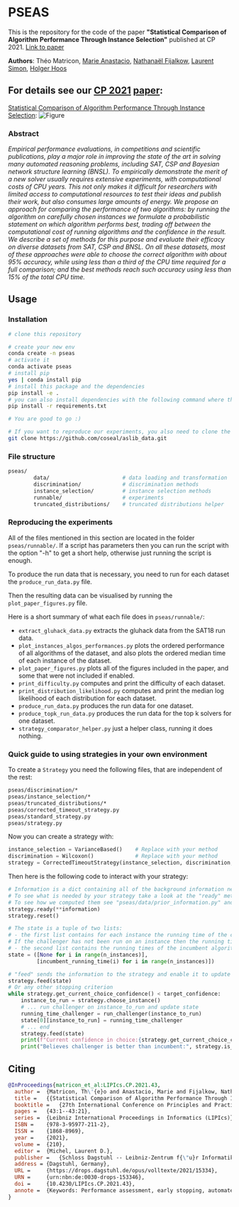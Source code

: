 # PSEAS

This is the repository for the code of the paper **"Statistical Comparison of Algorithm Performance Through Instance Selection"** published at CP 2021.
[Link to paper](https://doi.org/10.4230/LIPIcs.CP.2021.43)

**Authors**:
Théo Matricon, [Marie Anastacio](https://www.universiteitleiden.nl/en/staffmembers/marie-anastacio#tab-1), [Nathanaël Fijalkow](https://nathanael-fijalkow.github.io/), [Laurent Simon](https://www.labri.fr/perso/lsimon/), [Holger Hoos](https://www.universiteitleiden.nl/en/staffmembers/holger-hoos#tab-1)

## For details see our [CP 2021](https://cp2021.a4cp.org/#) [paper](https://doi.org/10.4230/LIPIcs.CP.2021.43):

[Statistical Comparison of Algorithm Performance Through Instance Selection](https://doi.org/10.4230/LIPIcs.CP.2021.43):
![Figure](https://github.com/Theomat/PSEAS/raw/master/figure.png)

### Abstract

 _Empirical performance evaluations, in competitions and scientific publications, play a major role in improving the state of the art in solving many automated reasoning problems, including SAT, CSP and Bayesian network structure learning (BNSL). To empirically demonstrate the merit of a new solver usually requires extensive experiments, with computational costs of CPU years. This not only makes it difficult for researchers with limited access to computational resources to test their ideas and publish their work, but also consumes large amounts of energy. We propose an approach for comparing the performance of two algorithms: by running the algorithm on carefully chosen instances we formulate a probabilistic statement on which algorithm performs best, trading off between the computational cost of running algorithms and the confidence in the result. We describe a set of methods for this purpose and evaluate their efficacy on diverse datasets from SAT, CSP and BNSL. On all these datasets, most of these approaches were able to choose the correct algorithm with about 95% accuracy, while using less than a third of the CPU time required for a full comparison; and the best methods reach such accuracy using less than 15% of the total CPU time._

## Usage

### Installation

```bash
# clone this repository

# create your new env
conda create -n pseas
# activate it
conda activate pseas
# install pip
yes | conda install pip
# install this package and the dependencies
pip install -e .
# you can also install dependencies with the following command where their versions are locked:
pip install -r requirements.txt

# You are good to go :)

# If you want to reproduce our experiments, you also need to clone the aslib data repository, which can be done this way:
git clone https://github.com/coseal/aslib_data.git
```

### File structure

```bash
pseas/
        data/                       # data loading and transformation
        discrimination/             # discrimination methods
        instance_selection/         # instance selection methods
        runnable/                   # experiments
        truncated_distributions/    # truncated distributions helper
```

### Reproducing the experiments

All of the files mentioned in this section are located in the folder ```pseas/runnable/```.
If a script has parameters then you can run the script with the option "-h" to get a short help, otherwise just running the script is enough.

To produce the run data that is necessary, you need to run for each dataset the ```produce_run_data.py``` file.

Then the resulting data can be visualised by running the ```plot_paper_figures.py``` file.

Here is a short summary of what each file does in ```pseas/runnable/```:

- ```extract_gluhack_data.py``` extracts the gluhack data from the SAT18 run data.
- ```plot_instances_algos_performances.py``` plots the ordered performance of all algorithms of the dataset, and also plots the ordered median time of each instance of the dataset.
- ```plot_paper_figures.py``` plots all of the figures included in the paper, and some that were not included if enabled.
- ```print_difficulty.py``` computes and print the difficulty of each dataset.
- ```print_distribution_likelihood.py``` computes and print the median log likelihood of each distribution for each dataset.
- ```produce_run_data.py``` produces the run data for one dataset.
- ```produce_topk_run_data.py``` produces the run data for the top k solvers for one dataset.
- ```strategy_comparator_helper.py``` just a helper class, running it does nothing.

### Quick guide to using strategies in your own environment

To create a ```Strategy``` you need the following files, that are independent of the rest:

```bash
pseas/discrimination/*
pseas/instance_selection/*
pseas/truncated_distributions/*
pseas/corrected_timeout_strategy.py
pseas/standard_strategy.py
pseas/strategy.py
```

Now you can create a strategy with:

```python
instance_selection = VarianceBased()    # Replace with your method
discrimination = Wilcoxon()             # Replace with your method
strategy = CorrectedTimeoutStrategy(instance_selection, discrimination, seed=42)
```

Then here is the following code to interact with your strategy:

```python
# Information is a dict containing all of the background information needed for the strategy.
# To see what is needed by your strategy take a look at the "ready" methods of your components.
# To see how we computed them see "pseas/data/prior_information.py" and the method "compute_all_prior_information".
strategy.ready(**information)
strategy.reset()

# The state is a tuple of two lists:
# - the first list contains for each instance the running time of the challenger.
# If the challenger has not been run on an instance then the running time here is None.
# - the second list contains the running times of the incumbent algorithm on each instance.
state = ([None for i in range(n_instances)], 
         [incumbent_running_time(i) for i in range(n_instances)])

# "feed" sends the information to the strategy and enable it to update its internal state.
strategy.feed(state)
# Or any other stopping criterion
while strategy.get_current_choice_confidence() < target_confidence:
    instance_to_run = strategy.choose_instance()
    # ... run challenger on instance_to_run and update state
    running_time_challenger = run_challenger(instance_to_run)
    state[0][instance_to_run] = running_time_challenger
    # ... end
    strategy.feed(state)
    print(f"Current confidence in choice:{strategy.get_current_choice_confidence() * 100):.2f}%")
    print("Believes challenger is better than incumbent:", strategy.is_better())
```

## Citing

```bibtex
@InProceedings{matricon_et_al:LIPIcs.CP.2021.43,
  author =	{Matricon, Th\'{e}o and Anastacio, Marie and Fijalkow, Nathana\"{e}l and Simon, Laurent and Hoos, Holger H.},
  title =	{{Statistical Comparison of Algorithm Performance Through Instance Selection}},
  booktitle =	{27th International Conference on Principles and Practice of Constraint Programming (CP 2021)},
  pages =	{43:1--43:21},
  series =	{Leibniz International Proceedings in Informatics (LIPIcs)},
  ISBN =	{978-3-95977-211-2},
  ISSN =	{1868-8969},
  year =	{2021},
  volume =	{210},
  editor =	{Michel, Laurent D.},
  publisher =	{Schloss Dagstuhl -- Leibniz-Zentrum f{\"u}r Informatik},
  address =	{Dagstuhl, Germany},
  URL =		{https://drops.dagstuhl.de/opus/volltexte/2021/15334},
  URN =		{urn:nbn:de:0030-drops-153346},
  doi =		{10.4230/LIPIcs.CP.2021.43},
  annote =	{Keywords: Performance assessment, early stopping, automated reasoning solvers}
}
```